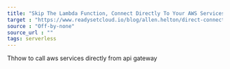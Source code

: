 ```yaml
---
title: "Skip The Lambda Function, Connect Directly To Your AWS Services"
target : "https://www.readysetcloud.io/blog/allen.helton/direct-connections-with-api-gateway"
source : "Off-by-none"
source_url : ""
tags: serverless 
---
```


Thhow to call aws services directly from api gateway